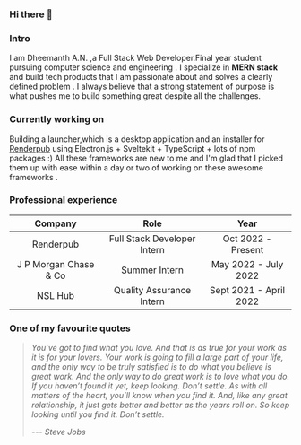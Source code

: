 ### Hi there 👋

<!--
**dheesimha/dheesimha** is a ✨ _special_ ✨ repository because its `README.md` (this file) appears on your GitHub profile.

Here are some ideas to get you started:

- 🔭 I’m currently working on ...
- 🌱 I’m currently learning ...
- 👯 I’m looking to collaborate on ...
- 🤔 I’m looking for help with ...
- 💬 Ask me about ...
- 📫 How to reach me: ...
- 😄 Pronouns: ...
- ⚡ Fun fact: ...
-->
### Intro
I am Dheemanth A.N. ,a Full Stack Web Developer.Final year student pursuing computer science and engineering . I specialize in **MERN stack** and build tech products that I am passionate about and solves a clearly defined problem . I always believe that a strong statement of purpose is what pushes me to build something great despite all the challenges.

### Currently working on

Building a launcher,which is a desktop application and an installer for [Renderpub](https://renderpub.com) using Electron.js + Sveltekit + TypeScript + lots of npm packages :) All these frameworks are new to me and I'm glad that I picked them up with ease within a day or two of working on these awesome frameworks . 

### Professional experience
| Company | Role | Year |
| :---: | :---: | :---: |
| Renderpub | Full Stack Developer Intern | Oct 2022 - Present |
| J P Morgan Chase & Co | Summer Intern | May 2022 - July 2022 |
| NSL Hub  | Quality Assurance Intern | Sept 2021 - April 2022 |

### One of my favourite quotes

>*You’ve got to find what you love. And that is as true for your work as it is for your lovers. Your work is going to fill a large part of your life, and the only way to be truly satisfied is to do what you believe is great work. And the only way to do great work is to love what you do. If you haven’t found it yet, keep looking. Don’t settle. As with all matters of the heart, you’ll know when you find it. And, like any great relationship, it just gets better and better as the years roll on. So keep looking until you find it. Don’t settle.*
>
> --- <cite>Steve Jobs</cite>
